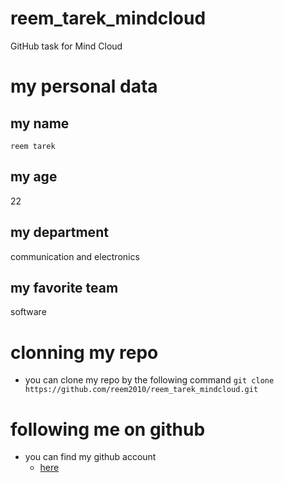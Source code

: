 # reem_tarek_mindcloud
GitHub task for Mind Cloud
# my personal data
## my name
`reem tarek`
## my age
22
## my department
communication and electronics
## my favorite team
software
# clonning my repo
- you can clone my repo by the following command
`git clone https://github.com/reem2010/reem_tarek_mindcloud.git`
# following me on github
- you can find my github account
  - [here](https://github.com/reem2010)
